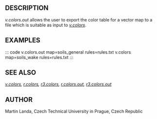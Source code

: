 ## DESCRIPTION

*v.colors.out* allows the user to export the color table for a vector
map to a file which is suitable as input to *[v.colors](v.colors.html)*.

## EXAMPLES

::: code
    v.colors.out map=soils_general rules=rules.txt
    v.colors map=soils_wake rules=rules.txt
:::

## SEE ALSO

*[v.colors](v.colors.html), [r.colors](r.colors.html),
[r3.colors](r3.colors.html), [r.colors.out](r.colors.out.html),
[r3.colors.out](r3.colors.out.html)*

## AUTHOR

Martin Landa, Czech Technical University in Prague, Czech Republic
